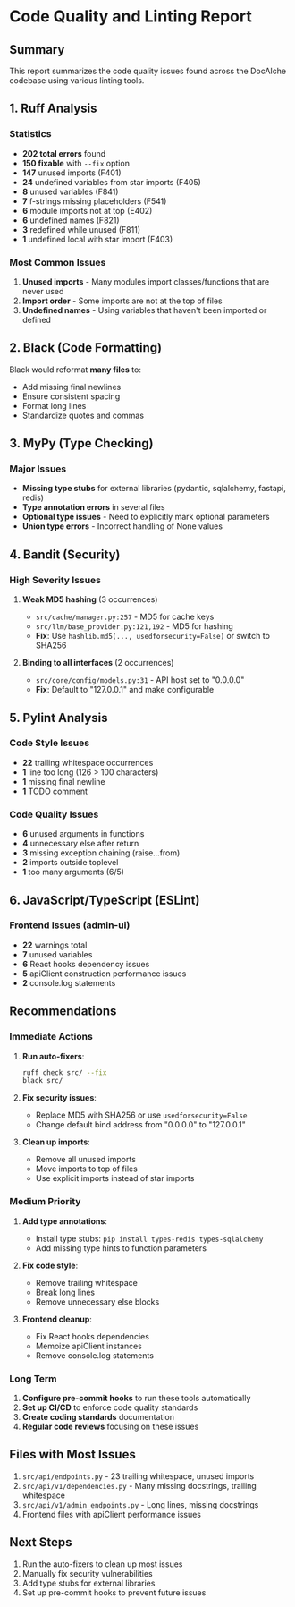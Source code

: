 # Code Quality and Linting Report

## Summary

This report summarizes the code quality issues found across the DocAIche codebase using various linting tools.

## 1. Ruff Analysis

### Statistics
- **202 total errors** found
- **150 fixable** with `--fix` option
- **147** unused imports (F401)
- **24** undefined variables from star imports (F405)
- **8** unused variables (F841)
- **7** f-strings missing placeholders (F541)
- **6** module imports not at top (E402)
- **6** undefined names (F821)
- **3** redefined while unused (F811)
- **1** undefined local with star import (F403)

### Most Common Issues
1. **Unused imports** - Many modules import classes/functions that are never used
2. **Import order** - Some imports are not at the top of files
3. **Undefined names** - Using variables that haven't been imported or defined

## 2. Black (Code Formatting)

Black would reformat **many files** to:
- Add missing final newlines
- Ensure consistent spacing
- Format long lines
- Standardize quotes and commas

## 3. MyPy (Type Checking)

### Major Issues
- **Missing type stubs** for external libraries (pydantic, sqlalchemy, fastapi, redis)
- **Type annotation errors** in several files
- **Optional type issues** - Need to explicitly mark optional parameters
- **Union type errors** - Incorrect handling of None values

## 4. Bandit (Security)

### High Severity Issues
1. **Weak MD5 hashing** (3 occurrences)
   - `src/cache/manager.py:257` - MD5 for cache keys
   - `src/llm/base_provider.py:121,192` - MD5 for hashing
   - **Fix**: Use `hashlib.md5(..., usedforsecurity=False)` or switch to SHA256

2. **Binding to all interfaces** (2 occurrences)
   - `src/core/config/models.py:31` - API host set to "0.0.0.0"
   - **Fix**: Default to "127.0.0.1" and make configurable

## 5. Pylint Analysis

### Code Style Issues
- **22** trailing whitespace occurrences
- **1** line too long (126 > 100 characters)
- **1** missing final newline
- **1** TODO comment

### Code Quality Issues
- **6** unused arguments in functions
- **4** unnecessary else after return
- **3** missing exception chaining (raise...from)
- **2** imports outside toplevel
- **1** too many arguments (6/5)

## 6. JavaScript/TypeScript (ESLint)

### Frontend Issues (admin-ui)
- **22** warnings total
- **7** unused variables
- **6** React hooks dependency issues
- **5** apiClient construction performance issues
- **2** console.log statements

## Recommendations

### Immediate Actions
1. **Run auto-fixers**:
   ```bash
   ruff check src/ --fix
   black src/
   ```

2. **Fix security issues**:
   - Replace MD5 with SHA256 or use `usedforsecurity=False`
   - Change default bind address from "0.0.0.0" to "127.0.0.1"

3. **Clean up imports**:
   - Remove all unused imports
   - Move imports to top of files
   - Use explicit imports instead of star imports

### Medium Priority
1. **Add type annotations**:
   - Install type stubs: `pip install types-redis types-sqlalchemy`
   - Add missing type hints to function parameters

2. **Fix code style**:
   - Remove trailing whitespace
   - Break long lines
   - Remove unnecessary else blocks

3. **Frontend cleanup**:
   - Fix React hooks dependencies
   - Memoize apiClient instances
   - Remove console.log statements

### Long Term
1. **Configure pre-commit hooks** to run these tools automatically
2. **Set up CI/CD** to enforce code quality standards
3. **Create coding standards** documentation
4. **Regular code reviews** focusing on these issues

## Files with Most Issues

1. `src/api/endpoints.py` - 23 trailing whitespace, unused imports
2. `src/api/v1/dependencies.py` - Many missing docstrings, trailing whitespace
3. `src/api/v1/admin_endpoints.py` - Long lines, missing docstrings
4. Frontend files with apiClient performance issues

## Next Steps

1. Run the auto-fixers to clean up most issues
2. Manually fix security vulnerabilities
3. Add type stubs for external libraries
4. Set up pre-commit hooks to prevent future issues